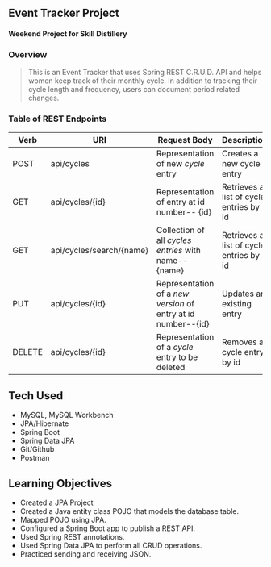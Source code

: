 ## Event Tracker Project

#### Weekend Project for Skill Distillery

### Overview
> This is an Event Tracker that uses Spring REST C.R.U.D. API and helps women keep track of their monthly cycle. In addition to tracking their cycle length and frequency, users can document period related changes.


### Table of REST Endpoints
| Verb   |   URI  | Request Body | Description |
|--------|--------|--------------|-------------|
|  POST  | api/cycles | Representation of new *cycle* entry | Creates a new cycle entry |
|  GET   | api/cycles/{id} | Representation of entry at id number-- {id} | Retrieves a list of cycle entries by id |
|  GET   | api/cycles/search/{name} | Collection of all *cycles entries* with name-- {name} | Retrieves a list of cycle entries by id |
|  PUT  | api/cycles/{id} | Representation of a *new version* of entry at id number--{id}| Updates an existing entry |
|  DELETE  | api/cycles/{id} | Representation of a *cycle* entry to be deleted | Removes a cycle entry by id |


## Tech Used
* MySQL, MySQL Workbench
* JPA/Hibernate
* Spring Boot
* Spring Data JPA
* Git/Github
* Postman

## Learning Objectives
- Created a JPA Project
- Created a Java entity class POJO that models the database table.
- Mapped POJO using JPA.
- Configured a Spring Boot app to publish a REST API.
- Used Spring REST annotations.
- Used Spring Data JPA to perform all CRUD operations.
- Practiced sending and receiving JSON.
